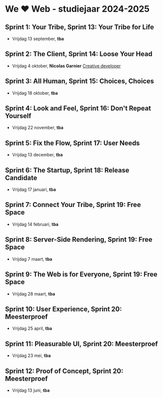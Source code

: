 # We ♥ Web - studiejaar 2024-2025

## Sprint 1: Your Tribe, Sprint 13: Your Tribe for Life
- Vrijdag 13 september, **tba**

## Sprint 2: The Client, Sprint 14: Loose Your Head
- Vrijdag 4 oktober, **Nicolas Garnier** [Creative developer](https://nico.computer/)

## Sprint 3: All Human, Sprint 15: Choices, Choices
- Vrijdag 18 oktober, **tba**

## Sprint 4: Look and Feel, Sprint 16: Don't Repeat Yourself
- Vrijdag 22 november, **tba**

## Sprint 5: Fix the Flow, Sprint 17: User Needs
- Vrijdag 13 december, **tba**

## Sprint 6: The Startup, Sprint 18: Release Candidate
- Vrijdag 17 januari, **tba**

## Sprint 7: Connect Your Tribe, Sprint 19: Free Space
- Vrijdag 14 februari, **tba**

## Sprint 8: Server-Side Rendering, Sprint 19: Free Space
- Vrijdag 7 maart, **tba**

## Sprint 9: The Web is for Everyone, Sprint 19: Free Space
- Vrijdag 28 maart, **tba**
  
## Sprint 10: User Experience, Sprint 20: Meesterproef
- Vrijdag 25 april, **tba**

## Sprint 11: Pleasurable UI, Sprint 20: Meesterproef
- Vrijdag 23 mei, **tba**

## Sprint 12: Proof of Concept, Sprint 20: Meesterproef
- Vrijdag 13 juni, **tba**
